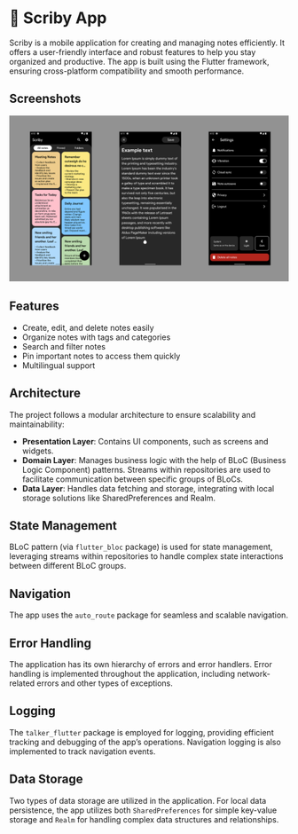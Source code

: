 # :pencil: Scriby App

Scriby is a mobile application for creating and managing notes efficiently. It offers a user-friendly interface and robust features to help you stay organized and productive. The app is built using the Flutter framework, ensuring cross-platform compatibility and smooth performance.

## Screenshots

![Scriby app](/screenshots/scriby_app_screenshot_1.jpg "Scriby app")

## Features

- Create, edit, and delete notes easily
- Organize notes with tags and categories
- Search and filter notes
- Pin important notes to access them quickly
- Multilingual support

## Architecture

The project follows a modular architecture to ensure scalability and maintainability:

- **Presentation Layer**: Contains UI components, such as screens and widgets.
- **Domain Layer**: Manages business logic with the help of BLoC (Business Logic Component) patterns. Streams within repositories are used to facilitate communication between specific groups of BLoCs.
- **Data Layer**: Handles data fetching and storage, integrating with local storage solutions like SharedPreferences and Realm.

## State Management

BLoC pattern (via `flutter_bloc` package) is used for state management, leveraging streams within repositories to handle complex state interactions between different BLoC groups.

## Navigation

The app uses the `auto_route` package for seamless and scalable navigation.

## Error Handling

The application has its own hierarchy of errors and error handlers. Error handling is implemented throughout the application, including network-related errors and other types of exceptions.

## Logging

The `talker_flutter` package is employed for logging, providing efficient tracking and debugging of the app’s operations. Navigation logging is also implemented to track navigation events.

## Data Storage

Two types of data storage are utilized in the application. For local data persistence, the app utilizes both `SharedPreferences` for simple key-value storage and `Realm` for handling complex data structures and relationships.

